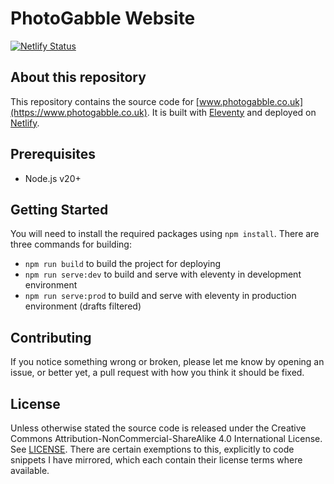 # PhotoGabble Website
[![Netlify Status](https://api.netlify.com/api/v1/badges/6c8303d1-5395-4372-8359-e346e8896cba/deploy-status)](https://app.netlify.com/sites/photogabble/deploys)

## About this repository
This repository contains the source code for [www.photogabble.co.uk](https://www.photogabble.co.uk). It is built with [Eleventy](https://www.11ty.dev/) and deployed on [Netlify](https://www.netlify.com/).

## Prerequisites

- Node.js v20+

## Getting Started
You will need to install the required packages using `npm install`. There are three commands for building:

- `npm run build` to build the project for deploying
- `npm run serve:dev` to build and serve with eleventy in development environment
- `npm run serve:prod` to build and serve with eleventy in production environment (drafts filtered)

## Contributing
If you notice something wrong or broken, please let me know by opening an issue, or better yet, a pull request with how you think it should be fixed.

## License
Unless otherwise stated the source code is released under the Creative Commons Attribution-NonCommercial-ShareAlike 4.0 International License. See [LICENSE](https://creativecommons.org/licenses/by-nc-sa/4.0/). There are certain exemptions to this, explicitly to code snippets I have mirrored, which each contain their license terms where available.
